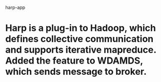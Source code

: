 harp-app

Harp is a plug-in to Hadoop, which defines collective communication and supports iterative mapreduce. Added the feature to WDAMDS, which sends message to broker. 
========

